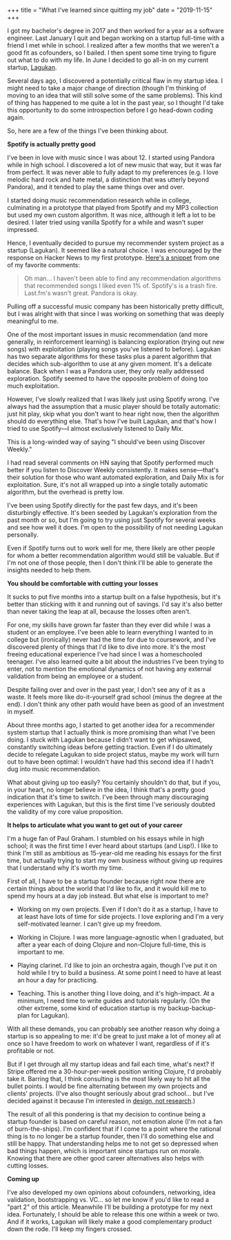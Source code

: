 +++
title = "What I've learned since quitting my job"
date = "2019-11-15"
+++

I got my bachelor's degree in 2017 and then worked for a year as a software
engineer. Last January I quit and began working on a startup full-time with a
friend I met while in school. I realized after a few months that we weren't a
good fit as cofounders, so I bailed. I then spent some time trying to
figure out what to do with my life. In June I decided to go all-in on my
current startup, [Lagukan](https://lagukan.com).

Several days ago, I discovered a potentially critical flaw in my startup idea. I
might need to take a major change of direction (though I'm thinking of moving to
an idea that will still solve some of the same problems). This kind of thing has
happened to me quite a lot in the past year, so I thought I'd take this
opportunity to do some introspection before I go head-down coding again.

So, here are a few of the things I've been thinking about.

**Spotify is actually pretty good**

I've been in love with music since I was about 12. I started using Pandora while
in high school. I discovered a lot of new music that way, but it was far from
perfect. It was never able to fully adapt to my preferences (e.g. I love melodic
hard rock and hate metal, a distinction that was utterly beyond Pandora), and it
tended to play the same things over and over.

I started doing music recommendation research while in college, culminating in a
prototype that played from Spotify and my MP3 collection but used my own custom
algorithm. It was nice, although it left a lot to be desired. I later tried using
vanilla Spotify for a while and wasn't super impressed.

Hence, I eventually decided to pursue my recommender system project as a startup
(Lagukan). It seemed like a natural choice. I was encouraged by the response on
Hacker News to my first prototype. [Here's a
snippet](https://news.ycombinator.com/item?id=20585143) from one of my favorite
comments:

> Oh man... I haven't been able to find any recommendation algorithms that
> recommended songs I liked even 1% of. Spotify's is a trash fire. Last.fm's
> wasn't great. Pandora is okay.

Pulling off a successful music company has been historically pretty difficult,
but I was alright with that since I was working on something that was deeply
meaningful to me.

One of the most important issues in music recommendation (and more generally, in
reinforcement learning) is balancing exploration (trying out new songs) with
exploitation (playing songs you've listened to before). Lagukan has two
separate algorithms for these tasks plus a parent algorithm that decides which
sub-algorithm to use at any given moment. It's a delicate balance.
Back when I was a Pandora user, they only really addressed exploration. Spotify
seemed to have the opposite problem of doing too much exploitation.

However, I've slowly realized that I was likely just using Spotify wrong.
I've always had the assumption that a music player should be totally automatic:
just hit play, skip what you don't want to hear right now, then the algorithm
should do everything else. That's how I've built Lagukan, and that's how I tried
to use Spotify&mdash;I almost exclusively listened to Daily Mix.

This is a long-winded way of saying "I should've been using Discover Weekly."

I had read several comments on HN saying that Spotify performed much better if
you listen to Discover Weekly consistently. It makes sense&mdash;that's their
solution for those who want automated exploration, and Daily Mix is for
exploitation. Sure, it's not all wrapped up into a single totally automatic
algorithm, but the overhead is pretty low.

I've been using Spotify directly for the past few days, and it's been
disturbingly effective. It's been seeded by Lagukan's exploration from the past
month or so, but I'm going to try using just Spotify for several weeks and see
how well it does. I'm open to the possibility of not needing Lagukan personally.

Even if Spotify turns out to work well for me, there likely are other
people for whom a better recommendation algorithm would still be valuable. But
if I'm not one of those people, then I don't think I'll be able
to generate the insights needed to help them.

**You should be comfortable with cutting your losses**

It sucks to put five months into a startup built on a false hypothesis, but it's
better than sticking with it and running out of savings. I'd say it's also
better than never taking the leap at all, because the losses often aren't.

For one, my skills have grown far faster than they ever did while I was a
student or an employee. I've been able to learn everything I wanted to in
college but (ironically) never had the time for due to coursework, and I've
discovered plenty of things that I'd like to dive into more. It's the most
freeing educational experience I've had since I was a homeschooled teenager.
I've also learned quite a bit about the industries I've been trying to enter,
not to mention the emotional dynamics of not having any external validation from
being an employee or a student.

Despite failing over and over in the past year, I don't see any of it as a
waste. It feels more like do-it-yourself grad school (minus the degree at the
end). I don't think any other path would have been as good of an investment in
myself.

About three months ago, I started to get another idea
for a recommender system startup that I actually think is more promising than
what I've been doing. I stuck with Lagukan because I didn't want to get
whipsawed, constantly switching ideas before getting traction. Even if I do
ultimately decide to relegate Lagukan to side project status, maybe my work will
turn out to have been optimal: I wouldn't have had this second idea if I hadn't
dug into music recommendation.

What about giving up too easily? You certainly shouldn't do that, but if you,
in your heart, no longer believe in the idea, I think that's a pretty good
indication that it's time to switch. I've been through many discouraging
experiences with Lagukan, but this is the first time I've seriously doubted
the validity of my core value proposition.

**It helps to articulate what you want to get out of your career**

I'm a huge fan of Paul Graham. I stumbled on his essays while in high school; it
was the first time I ever heard about startups (and Lisp!). I like to think I'm
still as ambitious as 15-year-old me reading his essays for the first time, but
actually trying to start my own business without giving up requires that I
understand why it's worth my time.

First of all, I have to be a startup founder because right now there are certain
things about the world that I'd like to fix, and it would kill me to spend my
hours at a day job instead. But what else is important to me?

 - Working on my own projects. Even if I don't do it as a startup, I have to at
   least have lots of time for side projects. I love exploring and I'm a very
   self-motivated learner. I can't give up my freedom.

 - Working in Clojure. I was more language-agnostic when I graduated, but after
   a year each of doing Clojure and non-Clojure full-time, this is
   important to me.

 - Playing clarinet. I'd like to join an orchestra again, though I've put it on
   hold while I try to build a business. At some point I need to
   have at least an hour a day for practicing.

 - Teaching. This is another thing I love doing, and it's high-impact. At a
   minimum, I need time to write guides and tutorials regularly. (On the other
   extreme, some kind of education startup is my backup-backup-plan for
   Lagukan).

With all these demands, you can probably see another reason why doing a
startup is so appealing to me: it'd be great to just make a lot of money all at
once so I have freedom to work on whatever I want, regardless of if it's
profitable or not.

But if I get through all my startup ideas and fail each time, what's next? If
Stripe offered me a 30-hour-per-week position writing Clojure, I'd probably take
it. Barring that, I think consulting is the most likely way to hit all
the bullet points. I would be fine alternating between my own projects and
clients' projects. (I've also thought seriously about grad school... but I've
decided against it because I'm interested in [design, not
research](http://www.paulgraham.com/desres.html).)

The result of all this pondering is that my decision to continue being a startup
founder is based on careful reason, not emotion alone (I'm not a fan of
burn-the-ships). I'm confident that if I come to a point where the rational
thing is to no longer be a startup founder, then I'll do something else and
still be happy. That understanding helps me to not get so depressed when bad
things happen, which is important since startups run on morale. Knowing that
there are other good career alternatives also helps with cutting losses.

**Coming up**

I've also developed my own opinions about cofounders, networking, idea
validation, bootstrapping vs. VC... so let me know if you'd like to read a "part
2" of this article. Meanwhile I'll be building a prototype for my next idea.
Fortunately, I should be able to release this one within a week or two. And if
it works, Lagukan will likely make a good complementary product down the rode.
I'll keep my fingers crossed.
